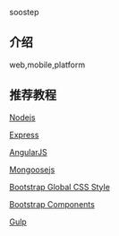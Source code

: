 soostep

## 介绍

web,mobile,platform

## 推荐教程
[Nodejs](http://www.runoob.com/nodejs/nodejs-tutorial.html)

[Express](http://www.expressjs.com.cn/)

[AngularJS](https://docs.angularjs.org/tutorial)

[Mongoosejs](http://mongoosejs.com/docs/guide.html)

[Bootstrap Global CSS Style](http://v3.bootcss.com/css/)

[Bootstrap Components](http://v3.bootcss.com/components/)

[Gulp](https://github.com/nimojs/gulp-book)
